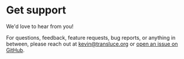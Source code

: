 # Get support

We'd love to hear from you!

For questions, feedback, feature requests, bug reports, or anything in between, please reach out at <a href="mailto:kevin@transluce.org?subject=Docent%20Support">kevin@transluce.org</a> or [open an issue on GitHub](https://github.com/TransluceAI/docent/issues/new).
